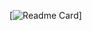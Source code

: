 [![Readme Card](https://github-readme-stats.vercel.app/api/pin/?username=Nikhil-69&repo=github-readme-stats)]
